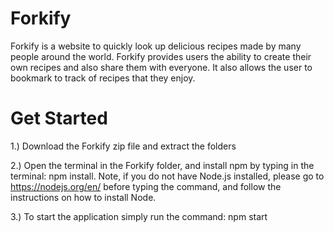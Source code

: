 # Forkify
Forkify is a website to quickly look up delicious recipes made by many people around the world. Forkify provides users the ability to create their own recipes and also share them with everyone. It also allows the user to bookmark to track of recipes that they enjoy. 

# Get Started
1.) Download the Forkify zip file and extract the folders

2.) Open the terminal in the Forkify folder, and install npm by typing in the terminal: npm install. Note, if you do not have Node.js installed, please go to https://nodejs.org/en/ before typing the command, and follow the instructions on how to install Node.

3.) To start the application simply run the command: npm start
